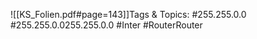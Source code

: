 
![[KS_Folien.pdf#page=143]]Tags & Topics:
   #255.255.0.0
   #255.255.0.0255.255.0.0
   #Inter
   #RouterRouter